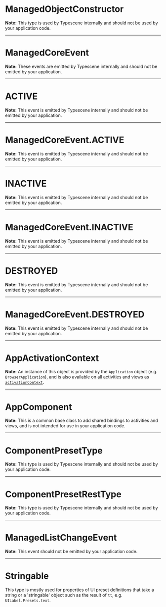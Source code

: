 # ManagedObjectConstructor
**Note:** This type is used by Typescene internally and should not be used by your application code.

---
# ManagedCoreEvent
**Note:** These events are emitted by Typescene internally and should not be emitted by your application.

---
# ACTIVE
**Note:** This event is emitted by Typescene internally and should not be emitted by your application.

---
# ManagedCoreEvent.ACTIVE
**Note:** This event is emitted by Typescene internally and should not be emitted by your application.

---
# INACTIVE
**Note:** This event is emitted by Typescene internally and should not be emitted by your application.

---
# ManagedCoreEvent.INACTIVE
**Note:** This event is emitted by Typescene internally and should not be emitted by your application.

---
# DESTROYED
**Note:** This event is emitted by Typescene internally and should not be emitted by your application.

---
# ManagedCoreEvent.DESTROYED
**Note:** This event is emitted by Typescene internally and should not be emitted by your application.

---
# AppActivationContext
**Note:** An instance of this object is provided by the `Application` object (e.g. `BrowserApplication`), and is also available on all activities and views as [`activationContext`](/docs/ref/AppComponent#AppComponent:activationContext).

---
# AppComponent
**Note:** This is a common base class to add shared bindings to activities and views, and is not intended for use in your application code.

---
# ComponentPresetType
**Note:** This type is used by Typescene internally and should not be used by your application code.

---
# ComponentPresetRestType
**Note:** This type is used by Typescene internally and should not be used by your application code.

---
# ManagedListChangeEvent
**Note:** This event should not be emitted by your application code.

---
# Stringable
This type is mostly used for properties of UI preset definitions that take a string or a 'stringable' object such as the result of `tt`, e.g. `UILabel.Presets.text`.
